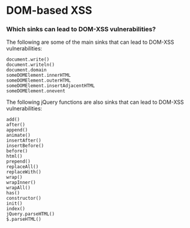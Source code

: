 # DOM-based XSS

### Which sinks can lead to DOM-XSS vulnerabilities? <a href="#which-sinks-can-lead-to-dom-xss-vulnerabilities" id="which-sinks-can-lead-to-dom-xss-vulnerabilities"></a>

&#x20;The following are some of the main sinks that can lead to DOM-XSS vulnerabilities:

&#x20;`document.write()`\
&#x20;`document.writeln()`\
&#x20;`document.domain`\
&#x20;`someDOMElement.innerHTML`\
&#x20;`someDOMElement.outerHTML`\
&#x20;`someDOMElement.insertAdjacentHTML`\
&#x20;`someDOMElement.onevent`

&#x20;The following jQuery functions are also sinks that can lead to DOM-XSS vulnerabilities:

&#x20;`add()`\
&#x20;`after()`\
&#x20;`append()`\
&#x20;`animate()`\
&#x20;`insertAfter()`\
&#x20;`insertBefore()`\
&#x20;`before()`\
&#x20;`html()`\
&#x20;`prepend()`\
&#x20;`replaceAll()`\
&#x20;`replaceWith()`\
&#x20;`wrap()`\
&#x20;`wrapInner()`\
&#x20;`wrapAll()`\
&#x20;`has()`\
&#x20;`constructor()`\
&#x20;`init()`\
&#x20;`index()`\
&#x20;`jQuery.parseHTML()`\
&#x20;`$.parseHTML()`
